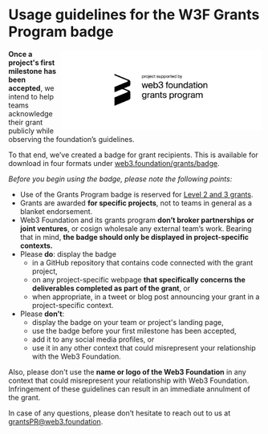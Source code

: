 # Usage guidelines for the W3F Grants Program badge

<img align="right" width="400" src="../src/badge_black.svg">
 
**Once a project's first milestone has been accepted**, we intend to help teams acknowledge their grant publicly while observing the foundation’s guidelines.

To that end, we’ve created a badge for grant recipients. This is available for download in four formats under [web3.foundation/grants/badge](https://web3.foundation/grants/badge).

*Before you begin using the badge, please note the following points:*

- Use of the Grants Program badge is reserved for [Level 2 and 3 grants](https://github.com/w3f/Grants-Program/blob/master/README.md#level_slider-levels).
- Grants are awarded **for specific projects**, not to teams in general as a blanket endorsement.
- Web3 Foundation and its grants program **don’t broker partnerships or joint ventures**, or cosign wholesale any external team’s work. Bearing that in mind, **the badge should only be displayed in project-specific contexts.**
- Please **do**: display the badge
  - in a GitHub repository that contains code connected with the grant project,
  - on any project-specific webpage **that specifically concerns the deliverables completed as part of the grant**, or
  - when appropriate, in a tweet or blog post announcing your grant in a project-specific context.
- Please **don’t**:
  - display the badge on your team or project's landing page,
  - use the badge before your first milestone has been accepted,
  - add it to any social media profiles, or
  - use it in any other context that could misrepresent your relationship with the Web3 Foundation.


Also, please don't use the **name or logo of the Web3 Foundation** in any context that could misrepresent your relationship with Web3 Foundation. Infringement of these guidelines can result in an immediate annulment of the grant.

In case of any questions, please don’t hesitate to reach out to us at grantsPR@web3.foundation.
